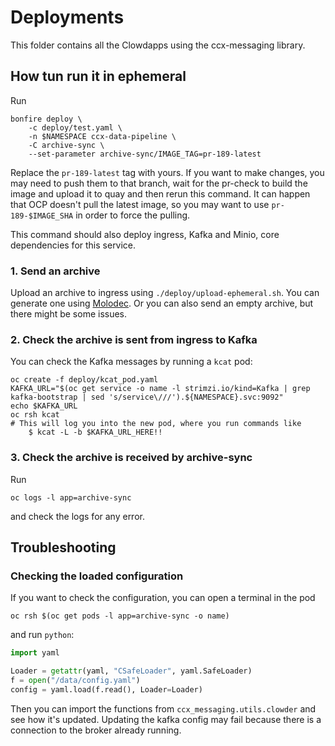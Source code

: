 # Deployments

This folder contains all the Clowdapps using the ccx-messaging library.

## How tun run it in ephemeral

Run

```
bonfire deploy \
    -c deploy/test.yaml \
    -n $NAMESPACE ccx-data-pipeline \
    -C archive-sync \
    --set-parameter archive-sync/IMAGE_TAG=pr-189-latest
```

Replace the `pr-189-latest` tag with yours. If you want to make changes, you
may need to push them to that branch, wait for the pr-check to build the image
and upload it to quay and then rerun this command. It can happen that OCP
doesn't pull the latest image, so you may want to use `pr-189-$IMAGE_SHA` in
order to force the pulling.

This command should also deploy ingress, Kafka and Minio, core dependencies for
this service.

### 1. Send an archive

Upload an archive to ingress using `./deploy/upload-ephemeral.sh`. You can
generate one using [Molodec](https://gitlab.cee.redhat.com/ccx/molodec). Or
you can also send an empty archive, but there might be some issues.

### 2. Check the archive is sent from ingress to Kafka

You can check the Kafka messages by running a `kcat` pod:
```shell
oc create -f deploy/kcat_pod.yaml
KAFKA_URL="$(oc get service -o name -l strimzi.io/kind=Kafka | grep kafka-bootstrap | sed 's/service\///').${NAMESPACE}.svc:9092"
echo $KAFKA_URL
oc rsh kcat
# This will log you into the new pod, where you run commands like
    $ kcat -L -b $KAFKA_URL_HERE!!
```

### 3. Check the archive is received by archive-sync

Run

```shell
oc logs -l app=archive-sync
```

and check the logs for any error.


## Troubleshooting

### Checking the loaded configuration

If you want to check the configuration, you can open a terminal in the pod
```shell
oc rsh $(oc get pods -l app=archive-sync -o name)
```
and run `python`:
```python
import yaml

Loader = getattr(yaml, "CSafeLoader", yaml.SafeLoader)
f = open("/data/config.yaml")
config = yaml.load(f.read(), Loader=Loader)
```

Then you can import the functions from `ccx_messaging.utils.clowder` and see
how it's updated. Updating the kafka config may fail because there is a
connection to the broker already running.
